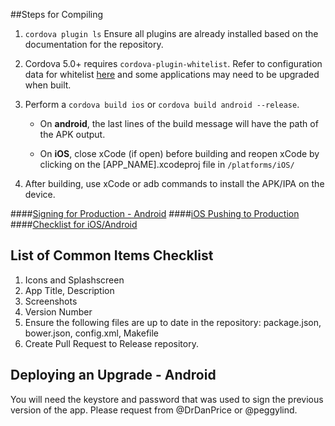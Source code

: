##Steps for Compiling
1. `cordova plugin ls` Ensure all plugins are already installed based on the documentation for the repository.

2. Cordova 5.0+ requires `cordova-plugin-whitelist`. Refer to configuration data for whitelist [here](https://cordova.apache.org/docs/en/4.0.0/guide_appdev_whitelist_index.md.html) and some applications may need to be upgraded when built.

3. Perform a `cordova build ios` or `cordova build android --release`.

    - On **android**, the last lines of the build message will have the path of the APK output.

    - On **iOS**, close xCode (if open) before building and reopen xCode by clicking on the [APP_NAME].xcodeproj file in `/platforms/iOS/`

4. After building, use xCode or adb commands to install the APK/IPA on the device.

####[Signing for Production - Android](http://ionicframework.com/docs/guide/publishing.html)
####[iOS Pushing to Production](http://codewithchris.com/submit-your-app-to-the-app-store/)
####[Checklist for iOS/Android](http://www.dummies.com/how-to/content/app-store-submission-checklist.html)

## List of Common Items Checklist
1. Icons and Splashscreen
2. App Title, Description
3. Screenshots
4. Version Number
5. Ensure the following files are up to date in the repository: package.json, bower.json, config.xml, Makefile
6. Create Pull Request to Release repository.

## Deploying an Upgrade - Android
You will need the keystore and password that was used to sign the previous version of the app. Please request from @DrDanPrice or @peggylind.